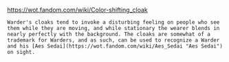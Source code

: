 https://wot.fandom.com/wiki/Color-shifting_cloak

```ad-quote
Warder's cloaks tend to invoke a disturbing feeling on people who see them while they are moving, and while stationary the wearer blends in nearly perfectly with the background. The cloaks are somewhat of a trademark for Warders, and as such, can be used to recognize a Warder and his [Aes Sedai](https://wot.fandom.com/wiki/Aes_Sedai "Aes Sedai") on sight.
```


